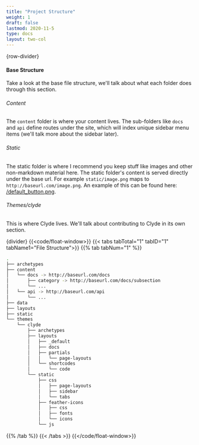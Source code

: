 ```yaml
---
title: "Project Structure"
weight: 1
draft: false
lastmod: 2020-11-5
type: docs
layout: two-col
---
```

{row-divider}
#### Base Structure
Take a look at the base file structure, we'll talk about what each folder does through this section.
###### Content
The `content` folder is where your content lives. The sub-folders like `docs` and `api` define routes under the site, which will index unique sidebar menu items (we'll talk more about the sidebar later).
###### Static
The static folder is where I recommend you keep stuff like images and other non-markdown material here. The static folder's content is served directly under the base url. For example `static/image.png` maps to `http://baseurl.com/image.png`. An example of this can be found here: [/default_button.png](/default_button.png).
###### Themes/clyde
This is where Clyde lives. We'll talk about contributing to Clyde in its own section.

{divider}
{{<code/float-window>}}
{{< tabs tabTotal="1" tabID="1" tabName1="File Structure">}}
{{% tab tabNum="1" %}}
``` bash
.
├── archetypes
├── content
│   └── docs -> http://baseurl.com/docs
│       ├── category -> http://baseurl.com/docs/subsection
│       └── ...
│   └── api -> http://baseurl.com/api
│       └── ...
├── data
├── layouts
├── static
└── themes
    └── clyde
        ├── archetypes
        ├── layouts
        │   ├── _default
        │   ├── docs
        │   ├── partials
        │   │   └── page-layouts
        │   └── shortcodes
        │       └── code
        └── static
            ├── css
            │   ├── page-layouts
            │   ├── sidebar
            │   └── tabs
            ├── feather-icons
            │   ├── css
            │   ├── fonts
            │   └── icons
            └── js
```
{{% /tab %}}
{{< /tabs >}}
{{</code/float-window>}}
